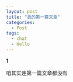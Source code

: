 ```yaml
---
layout: post
title: "我的第一篇文章"
categories:
  - Post
tags:
  - chat
  - Hello
---
```


**1**

咱其实连第一篇文章都没有
